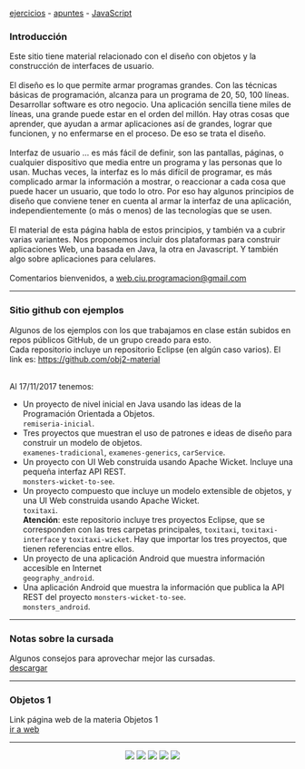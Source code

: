 [ejercicios](ejercicios.md)&nbsp;-&nbsp;[apuntes](apuntes.md)&nbsp;-&nbsp;[JavaScript](javascript/javascript-intro.md)

### Introducción
Este sitio tiene material relacionado con el diseño con objetos y la construcción de interfaces de usuario.
<br/>
<br/>
El diseño es lo que permite armar programas grandes. 
Con las técnicas básicas de programación, alcanza para un programa de 20, 50, 100 líneas. 
Desarrollar software es otro negocio. Una aplicación sencilla tiene miles de líneas, una grande puede estar en el orden del millón.
Hay otras cosas que aprender, que ayudan a armar aplicaciones así de grandes, lograr que funcionen, y no enfermarse en el proceso. 
De eso se trata el diseño.
<br/>
<br/>
Interfaz de usuario ... es más fácil de definir, son las pantallas, páginas, o cualquier dispositivo que media entre un programa y las personas que lo usan.
Muchas veces, la interfaz es lo más difícil de programar, es más complicado armar la información a mostrar, o reaccionar a cada cosa que puede hacer un usuario, que todo lo otro.
Por eso hay algunos principios de diseño que conviene tener en cuenta al armar la interfaz de una aplicación, independientemente (o más o menos) de las tecnologías que se usen.
<br/>
<br/>
El material de esta página habla de estos principios, y también va a cubrir varias variantes.
Nos proponemos incluir dos plataformas para construir aplicaciones Web, una basada en Java, la otra en Javascript. Y también algo sobre aplicaciones para celulares.
<br/>
<br/>
Comentarios bienvenidos, a web.ciu.programacion@gmail.com
<br/>


<hr/>

### Sitio github con ejemplos
Algunos de los ejemplos con los que trabajamos en clase están subidos en repos públicos GitHub,
de un grupo creado para esto.  
Cada repositorio incluye un repositorio Eclipse (en algún caso varios).
El link es: 
<a href="https://github.com/obj2-material" target="_blank">https://github.com/obj2-material</a> <br/> <br/>

Al 17/11/2017 tenemos:
  - Un proyecto de nivel inicial en Java usando las ideas de la Programación Orientada a Objetos. <br/>
    ``remiseria-inicial``.
  - Tres proyectos que muestran el uso de patrones e ideas de diseño para construir un modelo de objetos. </br>
    ``examenes-tradicional``, ``examenes-generics``, ``carService``.
  - Un proyecto con UI Web construida usando Apache Wicket. Incluye una pequeña interfaz API REST. <br/>
    ``monsters-wicket-to-see``.
  - Un proyecto compuesto que incluye un modelo extensible de objetos, y una UI Web construida usando Apache Wicket.   
    ``toxitaxi``.  
    <b>Atención</b>: este repositorio incluye tres proyectos Eclipse, que se corresponden con las tres carpetas principales, ``toxitaxi``, ``toxitaxi-interface`` y ``toxitaxi-wicket``. Hay que importar los tres proyectos, que tienen referencias entre ellos.
  - Un proyecto de una aplicación Android que muestra información accesible en Internet<br/>
    ``geography_android``.
  - Una aplicación Android que muestra la información que publica la API REST del proyecto ``monsters-wicket-to-see``.<br/>
    ``monsters_android``.

<hr/>

### Notas sobre la cursada
Algunos consejos para aprovechar mejor las cursadas. <br/>
<a href="material/documentos/otros/Ideas-para-una-cursada-feliz.pdf" target="_blank">descargar</a>



<hr/>

### Objetos 1
Link página web de la materia Objetos 1<br/>
[ir a web](http://objetos1wollokunq.gitlab.io)<br/>

<hr/>

<center><img src="imagenes/logo-java-1.png" />&nbsp;<img src="imagenes/logo-linux-1.png" />&nbsp;<img src="imagenes/logo-java-2.png" />&nbsp;<img src="imagenes/logo-tomcat.png" />&nbsp;<img src="imagenes/logo-lamadrid-1.png" /></center>

